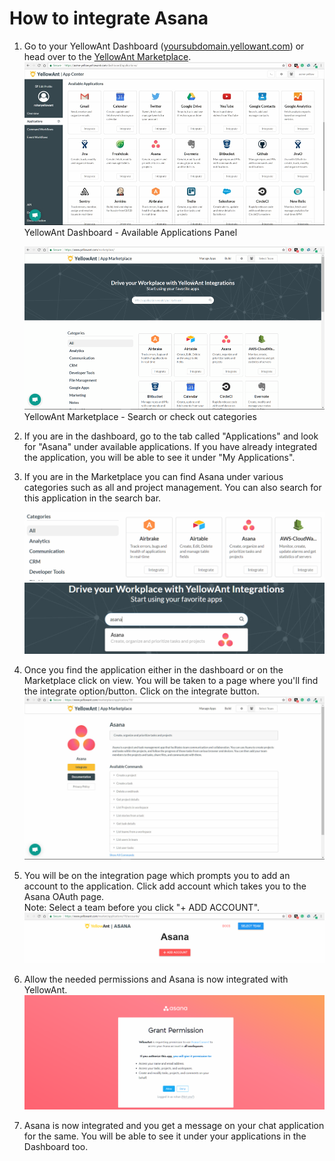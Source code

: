 # **How to integrate Asana**

1. Go to your YellowAnt Dashboard \([yoursubdomain.yellowant.com](/yoursubdomain.yellowant.com)\) or head over to the [YellowAnt Marketplace](https://www.yellowant.com/marketplace).  
   ![](/assets/InstaDash.jpg)YellowAnt Dashboard - Available Applications Panel

   ![](/assets/InstaMP.png)YellowAnt Marketplace - Search or check out categories

2. If you are in the dashboard, go to the tab called "Applications" and look for "Asana" under available applications. If you have already integrated the application, you will be able to see it under "My Applications".

3. If you are in the Marketplace you can find Asana under various categories such as all and project management. You can also search for this application in the search bar.

   ![](/assets/asana1.png)  
   ![](/assets/asana2.png)

4. Once you find the application either in the dashboard or on the Marketplace click on view. You will be taken to a page where you'll find the integrate option/button. Click on the integrate button.  
   ![](/assets/asanaint.jpg)

5. You will be on the integration page which prompts you to add an account to the application. Click add account which takes you to the Asana OAuth page.  
   Note: Select a team before you click "+ ADD ACCOUNT".  
   ![](/assets/asna4.png)

6. Allow the needed permissions and Asana is now integrated with YellowAnt.  
   ![](/assets/asana5.png)

7. Asana is now integrated and you get a message on your chat application for the same. You will be able to see it under your applications in the Dashboard too.



